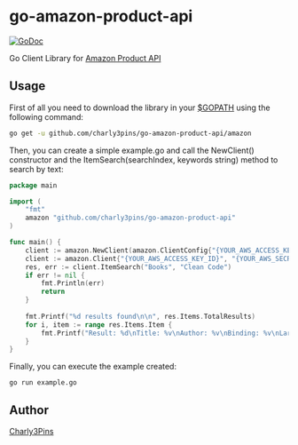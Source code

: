 # go-amazon-product-api
[![GoDoc](https://godoc.org/github.com/charly3pins/go-amazon-product-api?status.svg)](https://godoc.org/github.com/charly3pins/go-amazon-product-api)

Go Client Library for [Amazon Product API](https://affiliate-program.amazon.com/gp/advertising/api/detail/main.html)

## Usage
First of all you need to download the library in your [$GOPATH](https://golang.org/doc/code.html#GOPATH) using the following command:
```sh
go get -u github.com/charly3pins/go-amazon-product-api/amazon
```
Then, you can create a simple example.go and call the NewClient() constructor and the ItemSearch(searchIndex, keywords string) method to search by text:
```go
package main

import (
	"fmt"
	amazon "github.com/charly3pins/go-amazon-product-api"
)

func main() {
	client := amazon.NewClient(amazon.ClientConfig{"{YOUR_AWS_ACCESS_KEY_ID}", "{YOUR_AWS_SECRET_ACCESS_KEY}", "collectus-21", "{YOUR_AWS_PRODUCT_REGION})
	client := amazon.Client{"{YOUR_AWS_ACCESS_KEY_ID}", "{YOUR_AWS_SECRET_ACCESS_KEY}", "collectus-21", "{YOUR_AWS_PRODUCT_REGION}"}
	res, err := client.ItemSearch("Books", "Clean Code")
	if err != nil {
		fmt.Println(err)
		return
	}
	
	fmt.Printf("%d results found\n\n", res.Items.TotalResults)
	for i, item := range res.Items.Item {
		fmt.Printf("Result: %d\nTitle: %v\nAuthor: %v\nBinding: %v\nLargeImage: %v\nURL: %v\n\n", i, item.ItemAttributes.Title, item.ItemAttributes.Author, item.ItemAttributes.Binding, item.ImageSets.ImageSet[0].LargeImage, item.DetailPageURL)
	}
}
```

Finally, you can execute the example created:
```
go run example.go
```

## Author
[Charly3Pins](http://github.com/charly3pins)